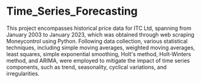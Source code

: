 # Time_Series_Forecasting
This project encompasses historical price data for ITC Ltd, spanning from January 2003 to January 2023, which was obtained through web scraping Moneycontrol using Python. Following data collection, various statistical techniques, including simple moving averages, weighted moving averages, least squares, simple exponential smoothing, Holt's method, Holt-Winters method, and ARIMA, were employed to mitigate the impact of time series components, such as trend, seasonality, cyclical variations, and irregularities.
